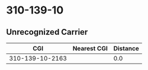 # 310-139-10
## Unrecognized Carrier


| CGI | Nearest CGI | Distance |
|-----|-------------|----------|
| 310-139-10-2163 |  | 0.0 |

